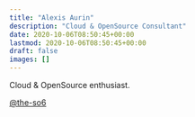 ```yaml
---
title: "Alexis Aurin"
description: "Cloud & OpenSource Consultant"
date: 2020-10-06T08:50:45+00:00
lastmod: 2020-10-06T08:50:45+00:00
draft: false
images: []
---
```


Cloud & OpenSource enthusiast.

[@the-so6](https://twitter.com/so6_the)
